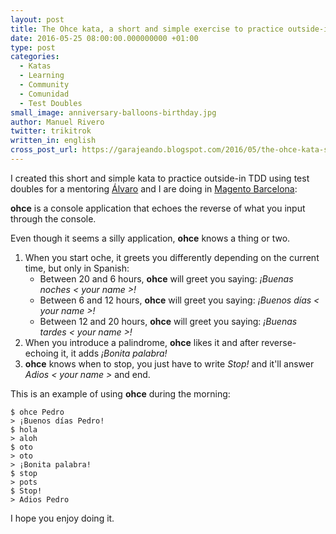 ```yaml
---
layout: post
title: The Ohce kata, a short and simple exercise to practice outside-in TDD using test doubles
date: 2016-05-25 08:00:00.000000000 +01:00
type: post
categories:
  - Katas
  - Learning
  - Community
  - Comunidad
  - Test Doubles  
small_image: anniversary-balloons-birthday.jpg
author: Manuel Rivero
twitter: trikitrok
written_in: english
cross_post_url: https://garajeando.blogspot.com/2016/05/the-ohce-kata-short-and-simple-exercise.html
---
```


I created this short and simple kata to practice outside-in TDD using test doubles for a mentoring <a href="http://alvarogarcia7.github.io/">Álvaro</a> and I are doing in <a href="https://twitter.com/magento">Magento Barcelona</a>:

**ohce** is a console application that echoes the reverse of what you input through the console.

Even though it seems a silly application, **ohce** knows a thing or two.

1. When you start oche, it greets you differently depending on the current time, but only in Spanish: 
    - Between 20 and 6 hours, **ohce** will greet you saying:  *¡Buenas noches < your name >!*
    - Between 6 and 12 hours, **ohce** will greet you saying:  *¡Buenos días < your name >!*
    - Between 12 and 20 hours, **ohce** will greet you saying:  *¡Buenas tardes < your name >!*
2. When you introduce a palindrome, **ohce** likes it and after reverse-echoing it, it adds *¡Bonita palabra!*
3. **ohce** knows when to stop, you just have to write *Stop!* and it'll answer *Adios < your name >* and end.

This is an example of using **ohce** during the morning:

    $ ohce Pedro
    > ¡Buenos días Pedro!
    $ hola
    > aloh
    $ oto
    > oto
    > ¡Bonita palabra!
    $ stop
    > pots
    $ Stop!
    > Adios Pedro

I hope you enjoy doing it.
